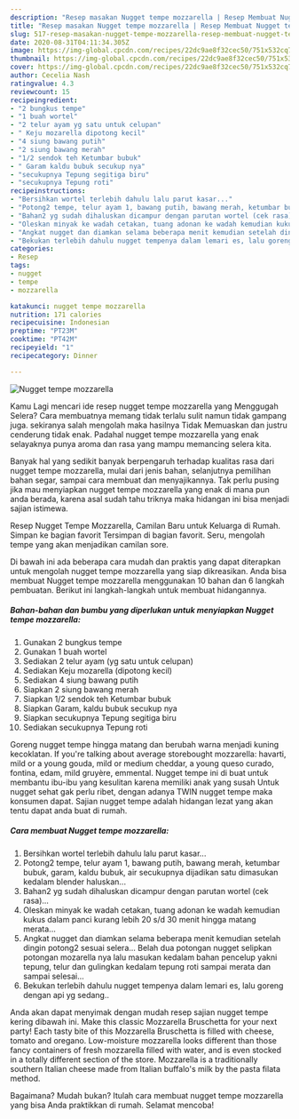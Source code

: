 ```yaml
---
description: "Resep masakan Nugget tempe mozzarella | Resep Membuat Nugget tempe mozzarella Yang Enak dan Simpel"
title: "Resep masakan Nugget tempe mozzarella | Resep Membuat Nugget tempe mozzarella Yang Enak dan Simpel"
slug: 517-resep-masakan-nugget-tempe-mozzarella-resep-membuat-nugget-tempe-mozzarella-yang-enak-dan-simpel
date: 2020-08-31T04:11:34.305Z
image: https://img-global.cpcdn.com/recipes/22dc9ae8f32cec50/751x532cq70/nugget-tempe-mozzarella-foto-resep-utama.jpg
thumbnail: https://img-global.cpcdn.com/recipes/22dc9ae8f32cec50/751x532cq70/nugget-tempe-mozzarella-foto-resep-utama.jpg
cover: https://img-global.cpcdn.com/recipes/22dc9ae8f32cec50/751x532cq70/nugget-tempe-mozzarella-foto-resep-utama.jpg
author: Cecelia Nash
ratingvalue: 4.3
reviewcount: 15
recipeingredient:
- "2 bungkus tempe"
- "1 buah wortel"
- "2 telur ayam yg satu untuk celupan"
- " Keju mozarella dipotong kecil"
- "4 siung bawang putih"
- "2 siung bawang merah"
- "1/2 sendok teh Ketumbar bubuk"
- " Garam kaldu bubuk secukup nya"
- "secukupnya Tepung segitiga biru"
- "secukupnya Tepung roti"
recipeinstructions:
- "Bersihkan wortel terlebih dahulu lalu parut kasar..."
- "Potong2 tempe, telur ayam 1, bawang putih, bawang merah, ketumbar bubuk, garam, kaldu bubuk, air secukupnya dijadikan satu dimasukan kedalam blender haluskan..."
- "Bahan2 yg sudah dihaluskan dicampur dengan parutan wortel (cek rasa)..."
- "Oleskan minyak ke wadah cetakan, tuang adonan ke wadah kemudian kukus dalam panci kurang lebih 20 s/d 30 menit hingga matang merata..."
- "Angkat nugget dan diamkan selama beberapa menit kemudian setelah dingin potong2 sesuai selera... Belah dua potongan nugget selipkan potongan mozarella nya lalu masukan kedalam bahan pencelup yakni tepung, telur dan gulingkan kedalam tepung roti sampai merata dan sampai selesai..."
- "Bekukan terlebih dahulu nugget tempenya dalam lemari es, lalu goreng dengan api yg sedang.."
categories:
- Resep
tags:
- nugget
- tempe
- mozzarella

katakunci: nugget tempe mozzarella 
nutrition: 171 calories
recipecuisine: Indonesian
preptime: "PT23M"
cooktime: "PT42M"
recipeyield: "1"
recipecategory: Dinner

---
```



![Nugget tempe mozzarella](https://img-global.cpcdn.com/recipes/22dc9ae8f32cec50/751x532cq70/nugget-tempe-mozzarella-foto-resep-utama.jpg)

Kamu Lagi mencari ide resep nugget tempe mozzarella yang Menggugah Selera? Cara membuatnya memang tidak terlalu sulit namun tidak gampang juga. sekiranya salah mengolah maka hasilnya Tidak Memuaskan dan justru cenderung tidak enak. Padahal nugget tempe mozzarella yang enak selayaknya punya aroma dan rasa yang mampu memancing selera kita.

Banyak hal yang sedikit banyak berpengaruh terhadap kualitas rasa dari nugget tempe mozzarella, mulai dari jenis bahan, selanjutnya pemilihan bahan segar, sampai cara membuat dan menyajikannya. Tak perlu pusing jika mau menyiapkan nugget tempe mozzarella yang enak di mana pun anda berada, karena asal sudah tahu triknya maka hidangan ini bisa menjadi sajian istimewa.

Resep Nugget Tempe Mozzarella, Camilan Baru untuk Keluarga di Rumah. Simpan ke bagian favorit Tersimpan di bagian favorit. Seru, mengolah tempe yang akan menjadikan camilan sore.


Di bawah ini ada beberapa cara mudah dan praktis yang dapat diterapkan untuk mengolah nugget tempe mozzarella yang siap dikreasikan. Anda bisa membuat Nugget tempe mozzarella menggunakan 10 bahan dan 6 langkah pembuatan. Berikut ini langkah-langkah untuk membuat hidangannya.

<!--inarticleads1-->

##### Bahan-bahan dan bumbu yang diperlukan untuk menyiapkan Nugget tempe mozzarella:

1. Gunakan 2 bungkus tempe
1. Gunakan 1 buah wortel
1. Sediakan 2 telur ayam (yg satu untuk celupan)
1. Sediakan  Keju mozarella (dipotong kecil)
1. Sediakan 4 siung bawang putih
1. Siapkan 2 siung bawang merah
1. Siapkan 1/2 sendok teh Ketumbar bubuk
1. Siapkan  Garam, kaldu bubuk secukup nya
1. Siapkan secukupnya Tepung segitiga biru
1. Sediakan secukupnya Tepung roti


Goreng nugget tempe hingga matang dan berubah warna menjadi kuning kecoklatan. If you&#39;re talking about average storebought mozzarella: havarti, mild or a young gouda, mild or medium cheddar, a young queso curado, fontina, edam, mild gruyère, emmental. Nugget tempe ini di buat untuk membantu ibu-ibu yang kesulitan karena memiliki anak yang susah Untuk nugget sehat gak perlu ribet, dengan adanya TWIN nugget tempe maka konsumen dapat. Sajian nugget tempe adalah hidangan lezat yang akan tentu dapat anda buat di rumah. 

<!--inarticleads2-->

##### Cara membuat Nugget tempe mozzarella:

1. Bersihkan wortel terlebih dahulu lalu parut kasar...
1. Potong2 tempe, telur ayam 1, bawang putih, bawang merah, ketumbar bubuk, garam, kaldu bubuk, air secukupnya dijadikan satu dimasukan kedalam blender haluskan...
1. Bahan2 yg sudah dihaluskan dicampur dengan parutan wortel (cek rasa)...
1. Oleskan minyak ke wadah cetakan, tuang adonan ke wadah kemudian kukus dalam panci kurang lebih 20 s/d 30 menit hingga matang merata...
1. Angkat nugget dan diamkan selama beberapa menit kemudian setelah dingin potong2 sesuai selera... Belah dua potongan nugget selipkan potongan mozarella nya lalu masukan kedalam bahan pencelup yakni tepung, telur dan gulingkan kedalam tepung roti sampai merata dan sampai selesai...
1. Bekukan terlebih dahulu nugget tempenya dalam lemari es, lalu goreng dengan api yg sedang..


Anda akan dapat menyimak dengan mudah resep sajian nugget tempe kering dibawah ini. Make this classic Mozzarella Bruschetta for your next party! Each tasty bite of this Mozzarella Bruschetta is filled with cheese, tomato and oregano. Low-moisture mozzarella looks different than those fancy containers of fresh mozzarella filled with water, and is even stocked in a totally different section of the store. Mozzarella is a traditionally southern Italian cheese made from Italian buffalo&#39;s milk by the pasta filata method. 

Bagaimana? Mudah bukan? Itulah cara membuat nugget tempe mozzarella yang bisa Anda praktikkan di rumah. Selamat mencoba!
